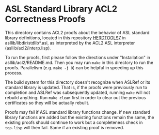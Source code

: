 
ASL Standard Library ACL2 Correctness Proofs
============================================

This directory contains ACL2 proofs about the behavior of ASL standard
library definitions, located in this repository
[HERDTOOLS7](github.com/herd/herdtools7) in asllib/libdir/stdlib*.asl, as
interpreted by the ACL2 ASL interpreter (asllib/acl2/interp.lisp).

To run the proofs, first please follow the directions under
"Installation" in asllib/acl2/README.md. Then you may run `make` in
this directory to run the proofs.  Parallelism (e.g. `make -j 8`) can
be helpful in speeding up this process.

The build system for this directory doesn't recognize when ASLRef or
its standard library is updated. That is, if the proofs were
previously run to completion and ASLRef was subsequently updated,
running `make` will not rebuild anything. Run `make clean` first in
order to clear out the previous certificates so they will be actually
rebuilt.

Proofs may fail if ASL standard library functions change. If new
standard library functions are added but the existing functions remain
the same, the existing proofs should continue to work but a
completeness check in `top.lisp` will then fail. Same if an existing
proof is removed.

